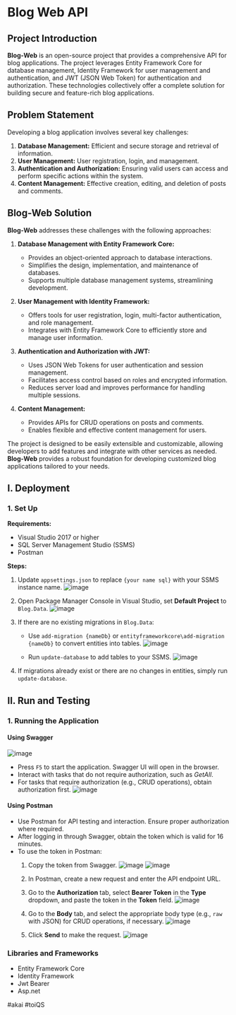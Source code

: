 # Blog Web API
## Project Introduction

**Blog-Web** is an open-source project that provides a comprehensive API for blog applications. The project leverages Entity Framework Core for database management, Identity Framework for user management and authentication, and JWT (JSON Web Token) for authentication and authorization. These technologies collectively offer a complete solution for building secure and feature-rich blog applications.

## Problem Statement

Developing a blog application involves several key challenges:

1. **Database Management:** Efficient and secure storage and retrieval of information.
2. **User Management:** User registration, login, and management.
3. **Authentication and Authorization:** Ensuring valid users can access and perform specific actions within the system.
4. **Content Management:** Effective creation, editing, and deletion of posts and comments.

## Blog-Web Solution

**Blog-Web** addresses these challenges with the following approaches:

1. **Database Management with Entity Framework Core:**
   - Provides an object-oriented approach to database interactions.
   - Simplifies the design, implementation, and maintenance of databases.
   - Supports multiple database management systems, streamlining development.

2. **User Management with Identity Framework:**
   - Offers tools for user registration, login, multi-factor authentication, and role management.
   - Integrates with Entity Framework Core to efficiently store and manage user information.

3. **Authentication and Authorization with JWT:**
   - Uses JSON Web Tokens for user authentication and session management.
   - Facilitates access control based on roles and encrypted information.
   - Reduces server load and improves performance for handling multiple sessions.

4. **Content Management:**
   - Provides APIs for CRUD operations on posts and comments.
   - Enables flexible and effective content management for users.

The project is designed to be easily extensible and customizable, allowing developers to add features and integrate with other services as needed. **Blog-Web** provides a robust foundation for developing customized blog applications tailored to your needs.

## I. Deployment

### 1. Set Up

**Requirements:**
- Visual Studio 2017 or higher
- SQL Server Management Studio (SSMS)
- Postman

**Steps:**
1. Update `appsettings.json` to replace `{your name sql}` with your SSMS instance name.
![image](https://github.com/toiQS/Blog-Web/assets/88361704/199dd5e2-96a7-4c06-965f-dca81a3e2924)


3. Open Package Manager Console in Visual Studio, set **Default Project** to `Blog.Data`.
![image](https://github.com/toiQS/Blog-Web/assets/88361704/2034e11d-9b79-441f-b2f3-472eabe4c8c0)

5. If there are no existing migrations in `Blog.Data`:
    - Use `add-migration {nameDb}` or `entityframeworkcore\add-migration {nameDb}` to convert entities into tables.
    ![image](https://github.com/toiQS/Blog-Web/assets/88361704/3c58a84d-d831-4212-995d-2fa1936cc7dc)

    - Run `update-database` to add tables to your SSMS.
    ![image](https://github.com/toiQS/Blog-Web/assets/88361704/7c19d1ce-f6ea-408a-ac1f-fdd4067d69c3)

6. If migrations already exist or there are no changes in entities, simply run `update-database`.

## II. Run and Testing

### 1. Running the Application

#### Using Swagger
![image](https://github.com/toiQS/Blog-Web/assets/88361704/d6ced3f3-4f77-42df-9b59-089c18fc8e78)


- Press `F5` to start the application. Swagger UI will open in the browser.
- Interact with tasks that do not require authorization, such as *GetAll*.
- For tasks that require authorization (e.g., CRUD operations), obtain authorization first.
![image](https://github.com/toiQS/Blog-Web/assets/88361704/d0f17e6a-5f03-4640-8038-9eca4db419be)


#### Using Postman

- Use Postman for API testing and interaction. Ensure proper authorization where required.
- After logging in through Swagger, obtain the token which is valid for 16 minutes.
- To use the token in Postman:
    1. Copy the token from Swagger.
  ![image](https://github.com/toiQS/Blog-Web/assets/88361704/8184c997-706e-49f3-a240-1f91f435251b)
  ![image](https://github.com/toiQS/Blog-Web/assets/88361704/5798a58b-a49b-4e84-a334-8f57856bfd15)


    3. In Postman, create a new request and enter the API endpoint URL.
  

    5. Go to the **Authorization** tab, select **Bearer Token** in the **Type** dropdown, and paste the token in the **Token** field.
    ![image](https://github.com/toiQS/Blog-Web/assets/88361704/19a525f9-359b-4f76-9950-efa85c892c0b)

    7. Go to the **Body** tab, and select the appropriate body type (e.g., `raw` with JSON) for CRUD operations, if necessary.
    ![image](https://github.com/toiQS/Blog-Web/assets/88361704/192b78cc-3f10-4535-b954-1b8aa96730f7)

    8. Click **Send** to make the request.
    ![image](https://github.com/toiQS/Blog-Web/assets/88361704/94d05bf5-121c-49b2-9572-44ded498709d)

### Libraries and Frameworks

- Entity Framework Core
- Identity Framework
- Jwt Bearer
- Asp.net


#akai
#toiQS
